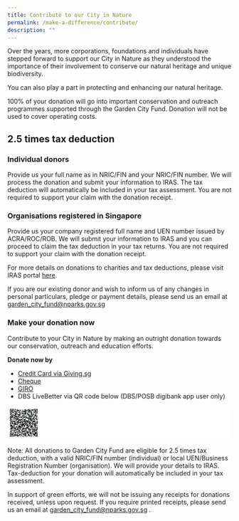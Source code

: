 ```yaml
---
title: Contribute to our City in Nature
permalink: /make-a-difference/contribute/
description: ""
---
```

Over the years, more corporations, foundations and individuals have stepped forward to support our City in Nature as they understood the importance of their involvement to conserve our natural heritage and unique biodiversity.

You can also play a part in protecting and enhancing our natural heritage.

100% of your donation will go into important conservation and outreach programmes supported through the Garden City Fund. Donation will not be used to cover operating costs.

2.5 times tax deduction
-----------------------

### Individual donors

Provide us your full name as in NRIC/FIN and your NRIC/FIN number. We will process the donation and submit your information to IRAS. The tax deduction will automatically be included in your tax assessment. You are not required to support your claim with the donation receipt.

### Organisations registered in Singapore

Provide us your company registered full name and UEN number issued by ACRA/ROC/ROB. We will submit your information to IRAS and you can proceed to claim the tax deduction in your tax returns. You are not required to support your claim with the donation receipt.

For more details on donations to charities and tax deductions, please visit IRAS portal&nbsp;[here](https://www.iras.gov.sg/irashome/Other-Taxes/Charities/Donations-and-Tax-Deductions/).

If you are our existing donor and wish to inform us of any changes in personal particulars, pledge or payment details, please send us an email at [garden_city_fund@nparks.gov.sg](garden_city_fund@nparks.gov.sg)

### Make your donation now

Contribute to your City in Nature by making an outright donation towards our conservation, outreach and education efforts.

**Donate now by**
* [Credit Card via Giving.sg](https://www.giving.sg/garden-city-fund/plantatreeprogramme)<br>
* [Cheque](/files/GCF%20cheque%20donation%20online%20form.pdf)<br>
* [GIRO](/files/Giro%20Form.pdf)
* DBS LiveBetter via QR code below (DBS/POSB digibank app user only)
  
 ![](/images/DBS%20GCF%20page.png)


Note: All donations to Garden City Fund are eligible for 2.5 times tax deduction, with a valid NRIC/FIN number (individual) or local UEN/Business Registration Number (organisation). We will provide your details to IRAS. Tax-deduction for your donation will automatically be included in your tax assessment.

In support of green efforts, we will not be issuing any receipts for donations received, unless upon request. If you require printed receipts, please send us an email at garden_city_fund@nparks.gov.sg .

